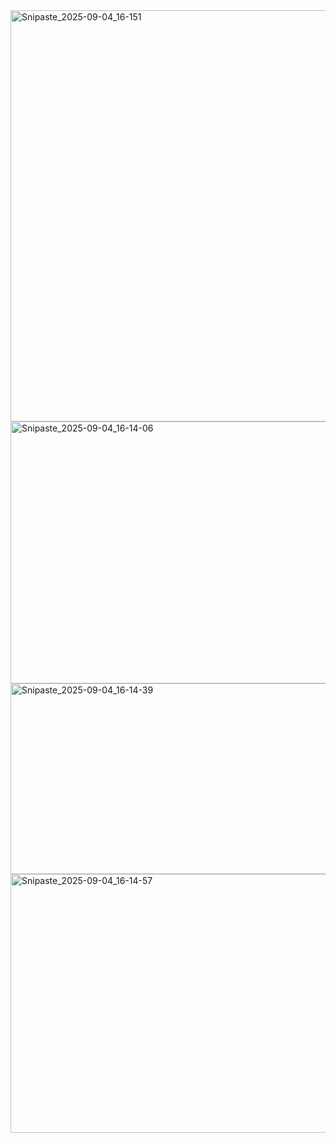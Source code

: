 <img width="792" height="658" alt="Snipaste_2025-09-04_16-151" src="https://github.com/user-attachments/assets/5f04cc67-1bdd-4173-b6c2-314d55878407" />
<img width="874" height="419" alt="Snipaste_2025-09-04_16-14-06" src="https://github.com/user-attachments/assets/e7c4897d-9f5c-46a4-a6d7-8b4bb762a873" />
<img width="794" height="305" alt="Snipaste_2025-09-04_16-14-39" src="https://github.com/user-attachments/assets/c53ef8b8-bbe0-4204-ae3a-097e340eb83e" />
<img width="884" height="414" alt="Snipaste_2025-09-04_16-14-57" src="https://github.com/user-attachments/assets/0bd37517-cc5a-4761-a375-ede9f90cce33" />
